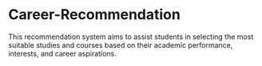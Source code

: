# Career-Recommendation
This recommendation system aims to assist students in selecting the most suitable studies and courses based on their academic performance, interests, and career aspirations.
